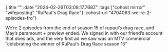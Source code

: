 {:title ""
 :date "2024-02-26T03:08:17.768Z"
 :tags ["cohost mirror" "wifeposting" "RuPaul's Drag Race"]
 :cohost-url "4704063-we-re-2-episodes-fro"}

We’re 2 episodes from the end of season 15 of rupaul’s drag race, and May’s paramount + preview ended. We signed in with our friend’s account that does ads, and the very first ad we saw was an MTV commercial “celebrating the winner of RuPaul’s Drag Race season 15”
